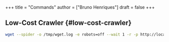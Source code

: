 +++
title = "Commands"
author = ["Bruno Henriques"]
draft = false
+++

## Low-Cost Crawler {#low-cost-crawler}

```sh
wget --spider -o /tmp/wget.log -e robots=off --wait 1 -r -p http://localhost:4000
```

